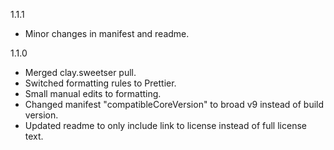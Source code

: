 1.1.1

- Minor changes in manifest and readme.

1.1.0

- Merged clay.sweetser pull.
- Switched formatting rules to Prettier.
- Small manual edits to formatting.
- Changed manifest "compatibleCoreVersion" to broad v9 instead of build version.
- Updated readme to only include link to license instead of full license text.
